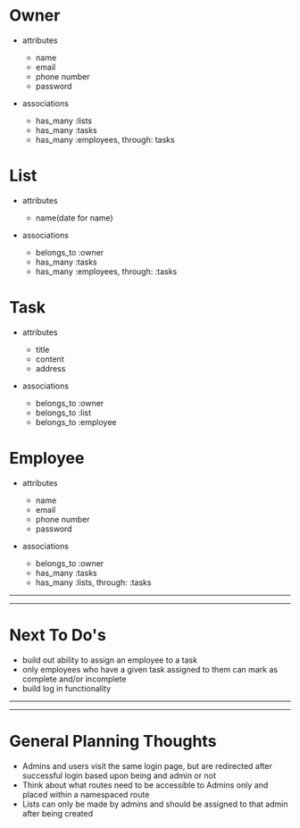 # Owner
* attributes
    
    - name
    - email
    - phone number
    - password

* associations
    - has_many :lists
    - has_many :tasks
    - has_many :employees, through: tasks


# List
* attributes
    - name(date for name)

* associations
    - belongs_to :owner
    - has_many :tasks
    - has_many :employees, through: :tasks


# Task
* attributes
    - title
    - content
    - address

* associations
    - belongs_to :owner
    - belongs_to :list
    - belongs_to :employee


# Employee
* attributes
    - name
    - email
    - phone number
    - password

* associations
    - belongs_to :owner
    - has_many :tasks
    - has_many :lists, through: :tasks
---
---
# Next To Do's
* build out ability to assign an employee to a task
* only employees who have a given task assigned to them can mark as complete and/or incomplete
* build log in functionality
---
---
# General Planning Thoughts
 * Admins and users visit the same login page, but are redirected after successful login based upon being and admin or not
 * Think about what routes need to be accessible to Admins only and placed within a namespaced route
 * Lists can only be made by admins and should be assigned to that admin after being created

    
    

    